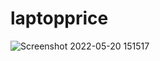 # laptopprice
![Screenshot 2022-05-20 151517](https://user-images.githubusercontent.com/77136068/169502485-187b1bff-0621-498f-902a-488058aedf1e.png)
